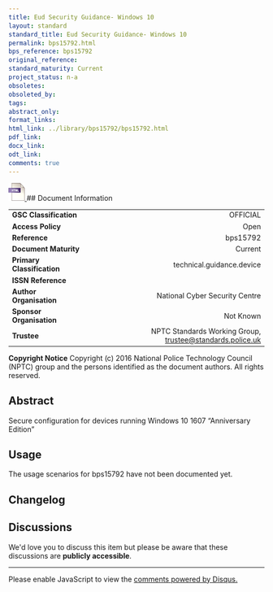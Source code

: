 ```yaml
---
title: Eud Security Guidance- Windows 10
layout: standard
standard_title: Eud Security Guidance- Windows 10
permalink: bps15792.html
bps_reference: bps15792
original_reference: 
standard_maturity: Current
project_status: n-a
obsoletes: 
obsoleted_by: 
tags: 
abstract_only:
format_links:
html_link: ../library/bps15792/bps15792.html
pdf_link: 
docx_link: 
odt_link: 
comments: true
---
```



<a target="_blank" href="../library/bps15792/bps15792.html">
    <img src="../images/html@0.5x.png" alt="html link" title="html link" style="max-height:35px;">
</a>
## Document Information

|||
| :------- | ------: |
| **GSC Classification**     | OFFICIAL |
| **Access Policy**          | Open |
| **Reference**              | bps15792  |
| **Document Maturity**      | Current |
| **Primary Classification** | technical.guidance.device |
| **ISSN Reference**         |  |
| **Author Organisation**    |National Cyber Security Centre|
| **Sponsor Organisation**   |Not Known|
| **Trustee**                | NPTC Standards Working Group, <a href="mailto:trustee@standards.police.uk?subject=bps15792 Eud Security Guidance- Windows 10">trustee@standards.police.uk |

**Copyright Notice**
Copyright (c) 2016 National Police Technology Council (NPTC) group and the persons identified as the document authors. All rights reserved.

## Abstract
Secure configuration for devices running Windows 10 1607 “Anniversary Edition”
        
## Usage
The usage scenarios for bps15792 have not been documented yet.

## Changelog


## Discussions
We'd love you to discuss this item but please be aware that these discussions are **publicly accessible**.
<hr>
<div id="disqus_thread"></div>

<script>

/**
*  RECOMMENDED CONFIGURATION VARIABLES: EDIT AND UNCOMMENT THE SECTION BELOW TO INSERT DYNAMIC VALUES FROM YOUR PLATFORM OR CMS.
*  LEARN WHY DEFINING THESE VARIABLES IS IMPORTANT: https://disqus.com/admin/universalcode/#configuration-variables*/
/*
var disqus_config = function () {
this.page.url = PAGE_URL;  // Replace PAGE_URL with your page's canonical URL variable
this.page.identifier = PAGE_IDENTIFIER; // Replace PAGE_IDENTIFIER with your page's unique identifier variable
};
*/
(function() { // DON'T EDIT BELOW THIS LINE
var d = document, s = d.createElement('script');
s.src = 'https://nptcstandards.disqus.com/embed.js';
s.setAttribute('data-timestamp', +new Date());
(d.head || d.body).appendChild(s);
})();
</script>
<noscript>Please enable JavaScript to view the <a href="https://disqus.com/?ref_noscript">comments powered by Disqus.</a></noscript>

